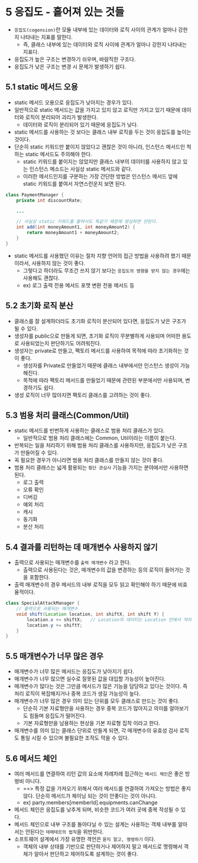 # 5 응집도 - 흩어져 있는 것들

- `응집도(cogension)`란 모듈 내부에 있는 데이터와 로직 사이의 관계가 얼마나 강한지 나타내는 지표를 말한다.
  - 즉, 클래스 내부에 있는 데이터와 로직 사이에 관계가 얼마나 강한지 나타내는 지표다.
- 응집도가 높은 구조는 변경하기 쉬우며, 바람직한 구조다.
- 응집도가 낮은 구조는 변경 시 문제가 발생하기 쉽다.

## 5.1 static 메서드 오용

- static 메서드 오용으로 응집도가 낮아지는 경우가 있다.
- 일반적으로 static 메서드는 값을 가지고 있지 않고 로직만 가지고 있기 때문에 데이터와 로직이 분리되어 괴리가 발생한다.
  - 데이터와 로직이 분리되어 있기 때문에 응집도가 낮다.
- static 메서드를 사용하는 것 보다는 클래스 내부 로직을 두는 것이 응집도를 높이는 것이다.
- 단순히 static 키워드만 붙이지 않았다고 괜찮은 것이 아니라, 인스턴스 메서드인 척하는 static 메서드도 주의해야 한다.
  - static 키워드를 붙이지는 않았지만 클래스 내부의 데이터를 사용하지 않고 있는 인스턴스 메소드는 사실상 static 메서드와 같다.
  - 이러한 메서드인지를 구분하는 가장 간단한 방법은 인스턴스 메서드 앞에 static 키워드를 붙여서 자연스런운지 보면 된다.

```java
class PaymentManager {
    private int discountRate;

    ...

    // 사실상 static 키워드를 붙여서도 똑같기 때문에 방심하면 안된다.
    int add(int moneyAmount1, int moneyAmount2) {
        return moneyAmount1 + moneyAmount2;
    }
}
```

- static 메서드를 사용했던 이유는 절차 지향 언어의 접근 방법을 사용하려 했기 때문이라서, 사용하지 않는 것이 좋다.
  - 그렇다고 하더라도 무조건 쓰지 않기 보다는 `응집도의 영향을 받지 않는 경우`에는 사용해도 괜찮다.
  - ex) 로그 출력 전용 메서드 포맷 변환 전용 메서드 등

## 5.2 초기화 로직 분산

- 클래스를 잘 설계하더라도 초기화 로직이 분산되어 있다면, 응집도가 낮은 구조가 될 수 있다.
- 생성자를 public으로 만들게 되면, 초기화 로직이 무분별하게 사용되며 어떠한 용도로 사용되었는지 판단하기도 어려워진다.
- 생성자는 private로 만들고, 팩토리 메서드를 사용하여 목적에 따라 초기화하는 것이 좋다.
  - 생성자를 Private로 만들었기 때문에 클래스 내부에서만 인스턴스 생성이 가능해진다.
  - 목적에 따라 팩토리 메서드를 만들었기 때문에 관련된 부분에서만 사용되며, 변경하기도 쉽다.
- 생성 로직이 너무 많아지면 팩토리 클래스를 고려하는 것이 좋다.

## 5.3 범용 처리 클래스(Common/Util)

- static 메서드를 빈번하게 사용하는 클래스로 범용 처리 클래스가 있다.
  - 일반적으로 범용 처리 클래스에는 Common, Util이라는 이름이 붙는다.
- 반복되는 일을 처리하기 위해 범용 처리 클래스를 사용하지만, 응집도가 낮은 구조가 만들어질 수 있다.
- 꼭 필요한 경우가 아니라면 범용 처리 클래스를 만들지 않는 것이 좋다.
- 범용 처리 클래스는 넓게 활용되는 `횡단 관심사` 기능을 가지는 분야에서만 사용하면 된다.
  - 로그 출력
  - 오류 확인
  - 디버깅
  - 예외 처리
  - 캐시
  - 동기화
  - 분산 처리

## 5.4 결과를 리턴하는 데 매개변수 사용하지 않기

- 출력으로 사용되는 매개변수를 `출력 매개변수` 라고 한다.
  - 출력으로 사용된다는 것은, 매개변수의 값을 변경하는 등의 로직이 들어가는 것을 포함한다.
- 출력 매개변수의 경우 메서드의 내부 로직을 모두 읽고 확인해야 하기 때문에 비효율적이다.

```java
class SpecialAttackManager {
    // 출력으로 사용되는 매개변수
    void shift(Location location, int shiftX, int shift Y) {
        location.x += shiftX;   // Location의 데이터는 Location 안에서 처리해야 한다.
        location.y += shiftY;
    }
}
```

## 5.5 매개변수가 너무 많은 경우

- 매개변수가 너무 많은 메서드는 응집도가 낮아지기 쉽다.
- 매개변수가 너무 많으면 실수로 잘못된 값을 대입할 가능성이 높아진다.
- 매개변수가 많다는 것은 그만큼 메서드가 많은 기능을 담당하고 있다는 것이다. 즉 처리 로직이 복잡해지거나 중복 코드가 생길 가능성이 높다.
- 매개변수가 너무 많은 경우 의미 있는 단위를 모두 클래스로 만드는 것이 좋다.
  - 단순히 기본 자료형만을 사용하는 경우 중복 코드가 많아지고 의미를 알아보기도 힘들며 응집도가 떨어진다.
  - 기본 자료형만을 남용하는 현상을 기본 자료형 집착 이라고 한다.
- 매개변수를 의미 있는 클래스 단위로 만들게 되면, 각 매개변수의 유효성 검사 로직도 통일 시킬 수 있으며 불필요한 조작도 막을 수 있다.

## 5.6 메서드 체인

- 여러 메서드를 연결하여 리턴 값의 요소에 차례차례 접근하는 `메서드 체인`은 좋은 방벙비 아니다.
  - ==> 특정 값을 가져오기 위해서 여러 메서드를 연결하여 가져오는 방법은 좋지 않다. 단순히 메서드가 체이닝 되는 것이 안좋다는 것이 아니다.
  - ex) party.members[memberId].equipments.canChange
- 메서드 체인은 응집도를 낮추게 되며, 비슷한 코드가 여러 곳에 중복 작성될 수 있다.
- 메서드 체인으로 내부 구조를 돌아다닐 수 있는 설계는 사용하는 객체 내부를 알아서는 안된다는 `테메테르의 법칙`을 위반한다.
- 소프트웨어 설계에서 가장 유명한 격언은 `묻지 말고, 명령하기` 이다.
  - 객체의 내부 상태를 기반으로 판단하거나 제어하지 말고 메서드로 명령해서 객체가 알아서 판단하고 제어하도록 설계하는 것이 좋다.